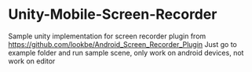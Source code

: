 # Unity-Mobile-Screen-Recorder

Sample unity implementation for screen recorder plugin from <https://github.com/lookbe/Android_Screen_Recorder_Plugin>
Just go to example folder and run sample scene, only work on android devices, not work on editor